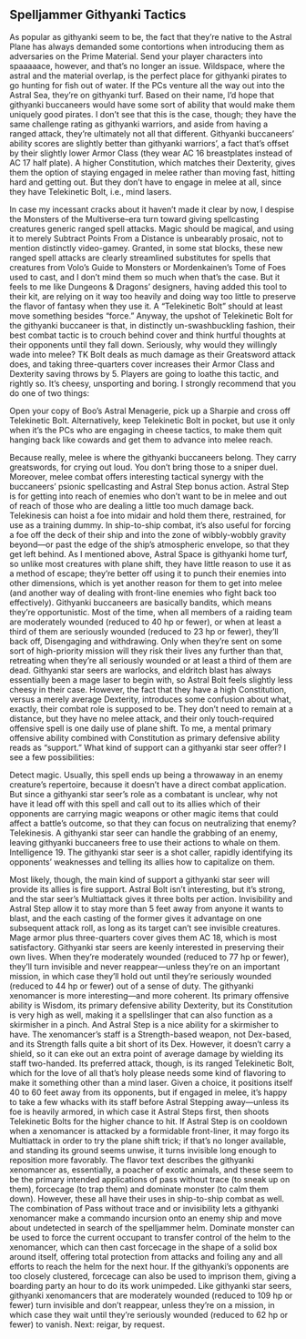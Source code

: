 ## Spelljammer Githyanki Tactics


As popular as githyanki seem to be, the fact that they’re native to the Astral Plane has always demanded some contortions when introducing them as adversaries on the Prime Material. Send your player characters into spaaaaace, however, and that’s no longer an issue. Wildspace, where the astral and the material overlap, is the perfect place for githyanki pirates to go hunting for fish out of water. If the PCs venture all the way out into the Astral Sea, they’re on githyanki turf.
Based on their name, I’d hope that githyanki buccaneers would have some sort of ability that would make them uniquely good pirates. I don’t see that this is the case, though; they have the same challenge rating as githyanki warriors, and aside from having a ranged attack, they’re ultimately not all that different.
Githyanki buccaneers’ ability scores are slightly better than githyanki warriors’, a fact that’s offset by their slightly lower Armor Class (they wear AC 16 breastplates instead of AC 17 half plate). A higher Constitution, which matches their Dexterity, gives them the option of staying engaged in melee rather than moving fast, hitting hard and getting out. But they don’t have to engage in melee at all, since they have Telekinetic Bolt, i.e., mind lasers.

In case my incessant cracks about it haven’t made it clear by now, I despise the Monsters of the Multiverse–era turn toward giving spellcasting creatures generic ranged spell attacks. Magic should be magical, and using it to merely Subtract Points From a Distance is unbearably prosaic, not to mention distinctly video-gamey. Granted, in some stat blocks, these new ranged spell attacks are clearly streamlined substitutes for spells that creatures from Volo’s Guide to Monsters or Mordenkainen’s Tome of Foes used to cast, and I don’t mind them so much when that’s the case. But it feels to me like Dungeons & Dragons’ designers, having added this tool to their kit, are relying on it way too heavily and doing way too little to preserve the flavor of fantasy when they use it. A “Telekinetic Bolt” should at least move something besides “force.”
Anyway, the upshot of Telekinetic Bolt for the githyanki buccaneer is that, in distinctly un-swashbuckling fashion, their best combat tactic is to crouch behind cover and think hurtful thoughts at their opponents until they fall down. Seriously, why would they willingly wade into melee? TK Bolt deals as much damage as their Greatsword attack does, and taking three-quarters cover increases their Armor Class and Dexterity saving throws by 5. Players are going to loathe this tactic, and rightly so. It’s cheesy, unsporting and boring.
I strongly recommend that you do one of two things:

Open your copy of Boo’s Astral Menagerie, pick up a Sharpie and cross off Telekinetic Bolt.
Alternatively, keep Telekinetic Bolt in pocket, but use it only when it’s the PCs who are engaging in cheese tactics, to make them quit hanging back like cowards and get them to advance into melee reach.

Because really, melee is where the githyanki buccaneers belong. They carry greatswords, for crying out loud. You don’t bring those to a sniper duel. Moreover, melee combat offers interesting tactical synergy with the buccaneers’ psionic spellcasting and Astral Step bonus action. Astral Step is for getting into reach of enemies who don’t want to be in melee and out of reach of those who are dealing a little too much damage back. Telekinesis can hoist a foe into midair and hold them there, restrained, for use as a training dummy. In ship-to-ship combat, it’s also useful for forcing a foe off the deck of their ship and into the zone of wibbly-wobbly gravity beyond—or past the edge of the ship’s atmospheric envelope, so that they get left behind. As I mentioned above, Astral Space is githyanki home turf, so unlike most creatures with plane shift, they have little reason to use it as a method of escape; they’re better off using it to punch their enemies into other dimensions, which is yet another reason for them to get into melee (and another way of dealing with front-line enemies who fight back too effectively).
Githyanki buccaneers are basically bandits, which means they’re opportunistic. Most of the time, when all members of a raiding team are moderately wounded (reduced to 40 hp or fewer), or when at least a third of them are seriously wounded (reduced to 23 hp or fewer), they’ll back off, Disengaging and withdrawing. Only when they’re sent on some sort of high-priority mission will they risk their lives any further than that, retreating when they’re all seriously wounded or at least a third of them are dead.
Githyanki star seers are warlocks, and eldritch blast has always essentially been a mage laser to begin with, so Astral Bolt feels slightly less cheesy in their case. However, the fact that they have a high Constitution, versus a merely average Dexterity, introduces some confusion about what, exactly, their combat role is supposed to be. They don’t need to remain at a distance, but they have no melee attack, and their only touch-required offensive spell is one daily use of plane shift.
To me, a mental primary offensive ability combined with Constitution as primary defensive ability reads as “support.” What kind of support can a githyanki star seer offer? I see a few possibilities:

Detect magic. Usually, this spell ends up being a throwaway in an enemy creature’s repertoire, because it doesn’t have a direct combat application. But since a githyanki star seer’s role as a combatant is unclear, why not have it lead off with this spell and call out to its allies which of their opponents are carrying magic weapons or other magic items that could affect a battle’s outcome, so that they can focus on neutralizing that enemy?
Telekinesis. A githyanki star seer can handle the grabbing of an enemy, leaving githyanki buccaneers free to use their actions to whale on them.
Intelligence 19. The githyanki star seer is a shot caller, rapidly identifying its opponents’ weaknesses and telling its allies how to capitalize on them.

Most likely, though, the main kind of support a githyanki star seer will provide its allies is fire support. Astral Bolt isn’t interesting, but it’s strong, and the star seer’s Multiattack gives it three bolts per action. Invisibility and Astral Step allow it to stay more than 5 feet away from anyone it wants to blast, and the each casting of the former gives it advantage on one subsequent attack roll, as long as its target can’t see invisible creatures. Mage armor plus three-quarters cover gives them AC 18, which is most satisfactory.
Githyanki star seers are keenly interested in preserving their own lives. When they’re moderately wounded (reduced to 77 hp or fewer), they’ll turn invisible and never reappear—unless they’re on an important mission, in which case they’ll hold out until they’re seriously wounded (reduced to 44 hp or fewer) out of a sense of duty.
The githyanki xenomancer is more interesting—and more coherent. Its primary offensive ability is Wisdom, its primary defensive ability Dexterity, but its Constitution is very high as well, making it a spellslinger that can also function as a skirmisher in a pinch. And Astral Step is a nice ability for a skirmisher to have.
The xenomancer’s staff is a Strength-based weapon, not Dex-based, and its Strength falls quite a bit short of its Dex. However, it doesn’t carry a shield, so it can eke out an extra point of average damage by wielding its staff two-handed. Its preferred attack, though, is its ranged Telekinetic Bolt, which for the love of all that’s holy please needs some kind of flavoring to make it something other than a mind laser. Given a choice, it positions itself 40 to 60 feet away from its opponents, but if engaged in melee, it’s happy to take a few whacks with its staff before Astral Stepping away—unless its foe is heavily armored, in which case it Astral Steps first, then shoots Telekinetic Bolts for the higher chance to hit. If Astral Step is on cooldown when a xenomancer is attacked by a formidable front-liner, it may forgo its Multiattack in order to try the plane shift trick; if that’s no longer available, and standing its ground seems unwise, it turns invisible long enough to reposition more favorably.
The flavor text describes the githyanki xenomancer as, essentially, a poacher of exotic animals, and these seem to be the primary intended applications of pass without trace (to sneak up on them), forcecage (to trap them) and dominate monster (to calm them down). However, these all have their uses in ship-to-ship combat as well. The combination of Pass without trace and or invisibility lets a githyanki xenomancer make a commando incursion onto an enemy ship and move about undetected in search of the spelljammer helm. Dominate monster can be used to force the current occupant to transfer control of the helm to the xenomancer, which can then cast forcecage in the shape of a solid box around itself, offering total protection from attacks and foiling any and all efforts to reach the helm for the next hour. If the githyanki’s opponents are too closely clustered, forcecage can also be used to imprison them, giving a boarding party an hour to do its work unimpeded.
Like githyanki star seers, githyanki xenomancers that are moderately wounded (reduced to 109 hp or fewer) turn invisible and don’t reappear, unless they’re on a mission, in which case they wait until they’re seriously wounded (reduced to 62 hp or fewer) to vanish.
Next: reigar, by request.
